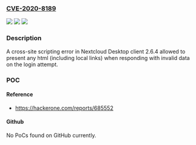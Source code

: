 ### [CVE-2020-8189](https://cve.mitre.org/cgi-bin/cvename.cgi?name=CVE-2020-8189)
![](https://img.shields.io/static/v1?label=Product&message=Desktop%20Client&color=blue)
![](https://img.shields.io/static/v1?label=Version&message=n%2Fa&color=blue)
![](https://img.shields.io/static/v1?label=Vulnerability&message=Cross-site%20Scripting%20(XSS)%20-%20Generic%20(CWE-79)&color=brighgreen)

### Description

A cross-site scripting error in Nextcloud Desktop client 2.6.4 allowed to present any html (including local links) when responding with invalid data on the login attempt.

### POC

#### Reference
- https://hackerone.com/reports/685552

#### Github
No PoCs found on GitHub currently.

